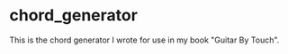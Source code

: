 chord_generator
===============

This is the chord generator I wrote for use in my book "Guitar By Touch".
